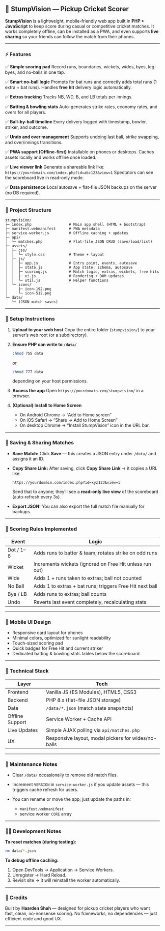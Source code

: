 ## 🏏 StumpVision — Pickup Cricket Scorer

**StumpVision** is a lightweight, mobile-friendly web app built in **PHP + JavaScript** to keep score during casual or competitive cricket matches.
It works completely offline, can be installed as a PWA, and even supports **live sharing** so your friends can follow the match from their phones.

---

### ⚡ Features

✅ **Simple scoring pad**
Record runs, boundaries, wickets, wides, byes, leg-byes, and no-balls in one tap.

✅ **Smart no-ball logic**
Prompts for bat runs and correctly adds total runs (1 extra + bat runs).
Handles **free hit** delivery logic automatically.

✅ **Extras tracking**
Tracks NB, WD, B, and LB totals per innings.

✅ **Batting & bowling stats**
Auto-generates strike rates, economy rates, and overs for all players.

✅ **Ball-by-ball timeline**
Every delivery logged with timestamp, bowler, striker, and outcome.

✅ **Undo and over management**
Supports undoing last ball, strike swapping, and over/innings transitions.

✅ **PWA support (Offline-first)**
Installable on phones or desktops.
Caches assets locally and works offline once loaded.

✅ **Live viewer link**
Generate a shareable link like:
`https://yourdomain.com/index.php?id=abc123&view=1`
Spectators can see the scoreboard live in read-only mode.

✅ **Data persistence**
Local autosave + flat-file JSON backups on the server (no DB required).

---

### 🧱 Project Structure

```
stumpvision/
├─ index.php                 # Main app shell (HTML + bootstrap)
├─ manifest.webmanifest      # PWA metadata
├─ service-worker.js         # Offline caching + updates
├─ api/
│  └─ matches.php            # Flat-file JSON CRUD (save/load/list)
├─ assets/
│  ├─ css/
│  │  └─ style.css           # Theme + layout
│  ├─ js/
│  │  ├─ app.js              # Entry point, events, autosave
│  │  ├─ state.js            # App state, schema, autosave
│  │  ├─ scoring.js          # Match logic, extras, wickets, free hits
│  │  ├─ ui.js               # Rendering + DOM updates
│  │  └─ util.js             # Helper functions
│  └─ icons/
│     ├─ icon-192.png
│     └─ icon-512.png
└─ data/
   └─ (JSON match saves)
```

---

### 🚀 Setup Instructions

1. **Upload to your web host**
   Copy the entire folder (`stumpvision/`) to your server’s web root (or a subdirectory).

2. **Ensure PHP can write to `/data/`**

   ```bash
   chmod 755 data
   ```

   or

   ```bash
   chmod 777 data
   ```

   depending on your host permissions.

3. **Access the app**
   Open `https://yourdomain.com/stumpvision/` in a browser.

4. **(Optional) Install to Home Screen**

   * On Android Chrome → “Add to Home screen”
   * On iOS Safari → “Share → Add to Home Screen”
   * On desktop Chrome → “Install StumpVision” icon in the URL bar.

---

### 💾 Saving & Sharing Matches

* **Save Match:**
  Click **Save** — this creates a JSON entry under `/data/` and assigns it an ID.

* **Copy Share Link:**
  After saving, click **Copy Share Link** → it copies a URL like:

  ```
  https://yourdomain.com/index.php?id=xyz123&view=1
  ```

  Send that to anyone; they’ll see a **read-only live view** of the scoreboard (auto-refresh every 3s).

* **Export JSON:**
  You can also export the full match file manually for backups.

---

### 🧮 Scoring Rules Implemented

| Event     | Logic                                                    |
| --------- | -------------------------------------------------------- |
| Dot / 1–6 | Adds runs to batter & team; rotates strike on odd runs   |
| Wicket    | Increments wickets (ignored on Free Hit unless run out)  |
| Wide      | Adds 1 + runs taken to extras; ball not counted          |
| No Ball   | Adds 1 to extras + bat runs; triggers Free Hit next ball |
| Bye / LB  | Adds runs to extras; ball counts                         |
| Undo      | Reverts last event completely, recalculating stats       |

---

### 📱 Mobile UI Design

* Responsive card layout for phones
* Minimal colors, optimized for sunlight readability
* Touch-sized scoring pad
* Quick badges for Free Hit and current striker
* Dedicated batting & bowling stats tables below the scoreboard

---

### 🔧 Technical Stack

| Layer           | Tech                                                |
| --------------- | --------------------------------------------------- |
| Frontend        | Vanilla JS (ES Modules), HTML5, CSS3                |
| Backend         | PHP 8.x (flat-file JSON storage)                    |
| Data            | `/data/*.json` (match state snapshots)              |
| Offline Support | Service Worker + Cache API                          |
| Live Updates    | Simple AJAX polling via `api/matches.php`           |
| UX              | Responsive layout, modal pickers for wides/no-balls |

---

### 🧹 Maintenance Notes

* Clear `/data/` occasionally to remove old match files.
* Increment `VERSION` in `service-worker.js` if you update assets — this triggers cache refresh for users.
* You can rename or move the app; just update the paths in:

  * `manifest.webmanifest`
  * service worker `CORE` array

---

### 🧑‍💻 Development Notes

**To reset matches (during testing):**

```bash
rm data/*.json
```

**To debug offline caching:**

1. Open DevTools → Application → Service Workers.
2. Unregister → Hard Reload.
3. Revisit site → it will reinstall the worker automatically.

---

### 🏁 Credits

Built by **Haarden Shah** — designed for pickup cricket players who want fast, clean, no-nonsense scoring.
No frameworks, no dependencies — just efficient code and good UX.

---


